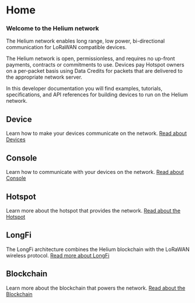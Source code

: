 # Home

### Welcome to the Helium network

The Helium network enables long range, low power, bi-directional communication for LoRaWAN compatible devices.  

The Helium network is open, permissionless, and requires no up-front payments, contracts or commitments to use. Devices pay Hotspot owners on a per-packet basis using Data Credits for packets that are delivered to the appropriate network server.

In this developer documentation you will find examples, tutorials, specifications, and API references for building devices to run on the Helium network.

## Device

Learn how to make your devices communicate on the network. [Read about Devices](devices/introduction.md)

## Console

Learn how to communicate with your devices on the network. [Read about Console](console/introduction.md)

## Hotspot

Learn more about the hotspot that provides the network. [Read about the Hotspot](hotspot/introduction.md)

## LongFi

The LongFi architecture combines the Helium blockchain with the LoRaWAN wireless protocol. [Read more about LongFi](longfi/introduction.md)

## Blockchain

Learn more about the blockchain that powers the network. [Read about the Blockchain](blockchain/introduction.md)

